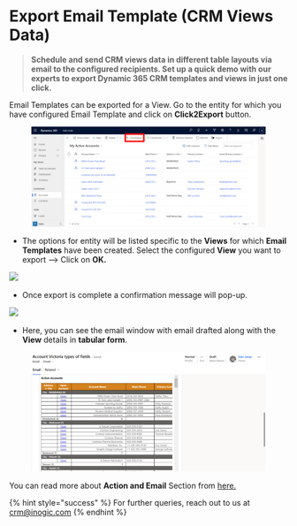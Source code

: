 # Export Email Template (CRM Views Data)

> **Schedule and send CRM views data in different table layouts via email to the configured recipients. Set up a quick demo with our experts to export Dynamic 365 CRM templates and views in just one click.**

Email Templates can be exported for a View. Go to the entity for which you have configured Email Template and click on **Click2Export** button.

<figure><img src="../../.gitbook/assets/33.1.png" alt=""><figcaption></figcaption></figure>

* The options for entity will be listed specific to the **Views** for which **Email Templates** have been created. Select the configured **View** you want to export --> Click on **OK.**

![](<../../.gitbook/assets/Email Use case\_2 (1).png>)

* Once export is complete a confirmation message will pop-up.

![](<../../.gitbook/assets/Advance Email Config\_Email\_2.png>)

* Here, you can see the email window with email drafted along with the **View** details in **tabular form**.

<figure><img src="../../.gitbook/assets/33.2.png" alt=""><figcaption></figcaption></figure>

You can read more about **Action and Email** Section from [here.](https://docs.inogic.com/click2export/features/action-and-email-section)



{% hint style="success" %}
For further queries, reach out to us at [crm@inogic.com](mailto:crm@inogic.com)
{% endhint %}
